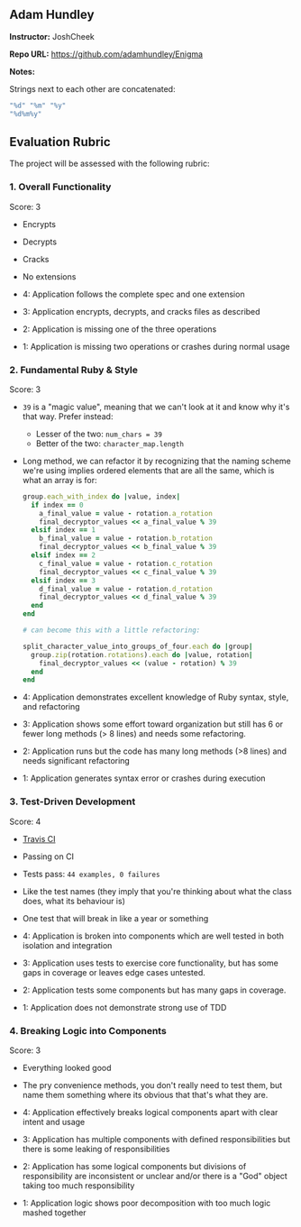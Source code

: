 ## Adam Hundley

**Instructor:** JoshCheek

**Repo URL:** https://github.com/adamhundley/Enigma

**Notes:**

Strings next to each other are concatenated:

```ruby
"%d" "%m" "%y"
"%d%m%y"
```

## Evaluation Rubric

The project will be assessed with the following rubric:

### 1. Overall Functionality

Score: 3

* Encrypts
* Decrypts
* Cracks
* No extensions

* 4: Application follows the complete spec and one extension
* 3: Application encrypts, decrypts, and cracks files as described
* 2: Application is missing one of the three operations
* 1: Application is missing two operations or crashes during normal usage

### 2. Fundamental Ruby & Style

Score: 3

* `39` is a "magic value", meaning that we can't look at it and know why it's that way.
  Prefer instead:
  * Lesser of the two: `num_chars = 39`
  * Better of the two: `character_map.length`
* Long method, we can refactor it by recognizing that the naming scheme we're using
  implies ordered elements that are all the same, which is what an array is for:

  ```ruby
  group.each_with_index do |value, index|
    if index == 0
      a_final_value = value - rotation.a_rotation
      final_decryptor_values << a_final_value % 39
    elsif index == 1
      b_final_value = value - rotation.b_rotation
      final_decryptor_values << b_final_value % 39
    elsif index == 2
      c_final_value = value - rotation.c_rotation
      final_decryptor_values << c_final_value % 39
    elsif index == 3
      d_final_value = value - rotation.d_rotation
      final_decryptor_values << d_final_value % 39
    end
  end

  # can become this with a little refactoring:

  split_character_value_into_groups_of_four.each do |group|
    group.zip(rotation.rotations).each do |value, rotation|
      final_decryptor_values << (value - rotation) % 39
    end
  end
  ```

* 4:  Application demonstrates excellent knowledge of Ruby syntax, style, and refactoring
* 3:  Application shows some effort toward organization but still has 6 or fewer long methods (> 8 lines) and needs some refactoring.
* 2:  Application runs but the code has many long methods (>8 lines) and needs significant refactoring
* 1:  Application generates syntax error or crashes during execution

### 3. Test-Driven Development

Score: 4

* [Travis CI](https://travis-ci.org/adamhundley/Enigma)
* Passing on CI
* Tests pass: `44 examples, 0 failures`
* Like the test names (they imply that you're thinking about what the class does, what its behaviour is)
* One test that will break in like a year or something

* 4: Application is broken into components which are well tested in both isolation and integration
* 3: Application uses tests to exercise core functionality, but has some gaps in coverage or leaves edge cases untested.
* 2: Application tests some components but has many gaps in coverage.
* 1: Application does not demonstrate strong use of TDD

### 4. Breaking Logic into Components

Score: 3

* Everything looked good
* The pry convenience methods, you don't really need to test them,
  but name them something where its obvious that that's what they are.

* 4: Application effectively breaks logical components apart with clear intent and usage
* 3: Application has multiple components with defined responsibilities but there is some leaking of responsibilities
* 2: Application has some logical components but divisions of responsibility are inconsistent or unclear and/or there is a "God" object taking too much responsibility
* 1: Application logic shows poor decomposition with too much logic mashed together
